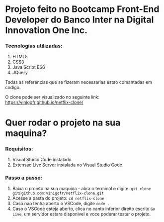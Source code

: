 # Projeto feito no Bootcamp Front-End Developer do Banco Inter na Digital Innovation One Inc.

### Tecnologias utilizadas:
1. HTML5
2. CSS3
3. Java Script ES6
4. JQuery

Todas as referencias que se fizeram necessarias estao comantadas em codigo.

O clone pode ser visualizado no seguinte link: https://vinigofr.github.io/netflix-clone/

# Quer rodar o projeto na sua maquina?

### Requisitos:
1. Visual Studio Code instalado
2. Extensao Live Server instalada no Visual Studio Code

### Passo a passo:
1. Baixa o projeto na sua maquina - abra o terminal e digite: `git clone git@github.com:vinigofr/netflix-clone.git`
2. Acesse a pasta do projeto: `cd netflix-clone`
3. Caso nao tenha aberto o VSCode, digite `code .`
4. Caso o VSCode esteja aberto, clica no canto inferior direito escrito `Go Live`, um servidor estara disponivel e voce poderar testar o projeto.
